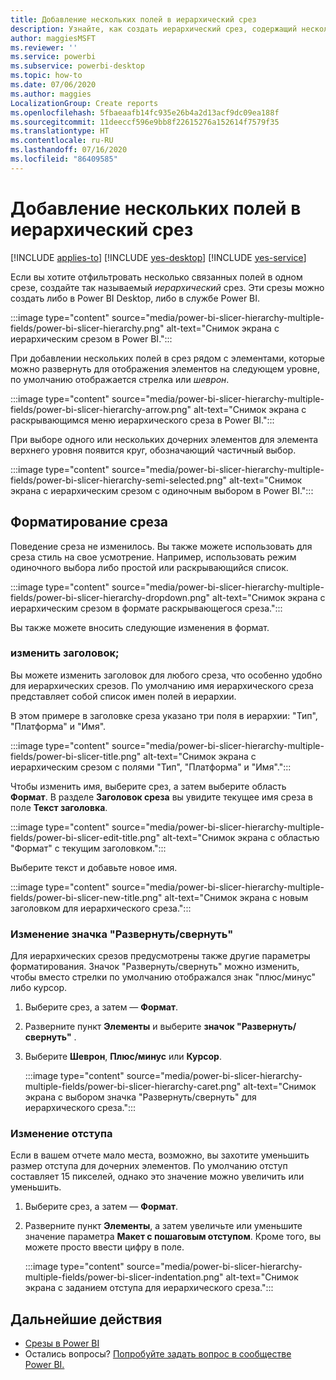 ```yaml
---
title: Добавление нескольких полей в иерархический срез
description: Узнайте, как создать иерархический срез, содержащий несколько полей в иерархии.
author: maggiesMSFT
ms.reviewer: ''
ms.service: powerbi
ms.subservice: powerbi-desktop
ms.topic: how-to
ms.date: 07/06/2020
ms.author: maggies
LocalizationGroup: Create reports
ms.openlocfilehash: 5fbaeaafb14fc935e26b4a2d13acf9dc09ea188f
ms.sourcegitcommit: 11deeccf596e9bb8f22615276a152614f7579f35
ms.translationtype: HT
ms.contentlocale: ru-RU
ms.lasthandoff: 07/16/2020
ms.locfileid: "86409585"
---
```

# <a name="add-multiple-fields-to-a-hierarchy-slicer"></a>Добавление нескольких полей в иерархический срез

[!INCLUDE [applies-to](../includes/applies-to.md)] [!INCLUDE [yes-desktop](../includes/yes-desktop.md)] [!INCLUDE [yes-service](../includes/yes-service.md)]

Если вы хотите отфильтровать несколько связанных полей в одном срезе, создайте так называемый *иерархический* срез. Эти срезы можно создать либо в Power BI Desktop, либо в службе Power BI.

:::image type="content" source="media/power-bi-slicer-hierarchy-multiple-fields/power-bi-slicer-hierarchy.png" alt-text="Снимок экрана с иерархическим срезом в Power BI.":::

При добавлении нескольких полей в срез рядом с элементами, которые можно развернуть для отображения элементов на следующем уровне, по умолчанию отображается стрелка или *шеврон*.

:::image type="content" source="media/power-bi-slicer-hierarchy-multiple-fields/power-bi-slicer-hierarchy-arrow.png" alt-text="Снимок экрана с раскрывающимся меню иерархического среза в Power BI.":::
 
 
При выборе одного или нескольких дочерних элементов для элемента верхнего уровня появится круг, обозначающий частичный выбор.
 
:::image type="content" source="media/power-bi-slicer-hierarchy-multiple-fields/power-bi-slicer-hierarchy-semi-selected.png" alt-text="Снимок экрана с иерархическим срезом с одиночным выбором в Power BI.":::

## <a name="format-the-slicer"></a>Форматирование среза

Поведение среза не изменилось. Вы также можете использовать для среза стиль на свое усмотрение. Например, использовать режим одиночного выбора либо простой или раскрывающийся список. 

:::image type="content" source="media/power-bi-slicer-hierarchy-multiple-fields/power-bi-slicer-hierarchy-dropdown.png" alt-text="Снимок экрана с иерархическим срезом в формате раскрывающегося среза.":::

Вы также можете вносить следующие изменения в формат.

### <a name="change-the-title"></a>изменить заголовок;

Вы можете изменить заголовок для любого среза, что особенно удобно для иерархических срезов. По умолчанию имя иерархического среза представляет собой список имен полей в иерархии.

В этом примере в заголовке среза указано три поля в иерархии: "Тип", "Платформа" и "Имя".

:::image type="content" source="media/power-bi-slicer-hierarchy-multiple-fields/power-bi-slicer-title.png" alt-text="Снимок экрана с иерархическим срезом с полями "Тип", "Платформа" и "Имя".":::

Чтобы изменить имя, выберите срез, а затем выберите область **Формат**. В разделе **Заголовок среза** вы увидите текущее имя среза в поле **Текст заголовка**.

:::image type="content" source="media/power-bi-slicer-hierarchy-multiple-fields/power-bi-slicer-edit-title.png" alt-text="Снимок экрана с областью "Формат" с текущим заголовком.":::

Выберите текст и добавьте новое имя.

:::image type="content" source="media/power-bi-slicer-hierarchy-multiple-fields/power-bi-slicer-new-title.png" alt-text="Снимок экрана с новым заголовком для иерархического среза.":::


### <a name="change-the-expandcollapse-icon"></a>Изменение значка "Развернуть/свернуть"

Для иерархических срезов предусмотрены также другие параметры форматирования. Значок "Развернуть/свернуть" можно изменить, чтобы вместо стрелки по умолчанию отображался знак "плюс/минус" либо курсор.

1. Выберите срез, а затем — **Формат**.
1. Разверните пункт **Элементы** и выберите **значок "Развернуть/свернуть"** .
1. Выберите **Шеврон**, **Плюс/минус** или **Курсор**.
 
    :::image type="content" source="media/power-bi-slicer-hierarchy-multiple-fields/power-bi-slicer-hierarchy-caret.png" alt-text="Снимок экрана с выбором значка "Развернуть/свернуть" для иерархического среза.":::
 
### <a name="change-the-indentation"></a>Изменение отступа

Если в вашем отчете мало места, возможно, вы захотите уменьшить размер отступа для дочерних элементов. По умолчанию отступ составляет 15 пикселей, однако это значение можно увеличить или уменьшить. 

1. Выберите срез, а затем — **Формат**.
1. Разверните пункт **Элементы**, а затем увеличьте или уменьшите значение параметра **Макет с пошаговым отступом**. Кроме того, вы можете просто ввести цифру в поле.

    :::image type="content" source="media/power-bi-slicer-hierarchy-multiple-fields/power-bi-slicer-indentation.png" alt-text="Снимок экрана с заданием отступа для иерархического среза.":::

## <a name="next-steps"></a>Дальнейшие действия

- [Срезы в Power BI](../visuals/power-bi-visualization-slicers.md)
- Остались вопросы? [Попробуйте задать вопрос в сообществе Power BI.](https://community.powerbi.com/)